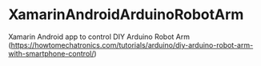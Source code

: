 # XamarinAndroidArduinoRobotArm
Xamarin Android app to control DIY Arduino Robot Arm (https://howtomechatronics.com/tutorials/arduino/diy-arduino-robot-arm-with-smartphone-control/)
